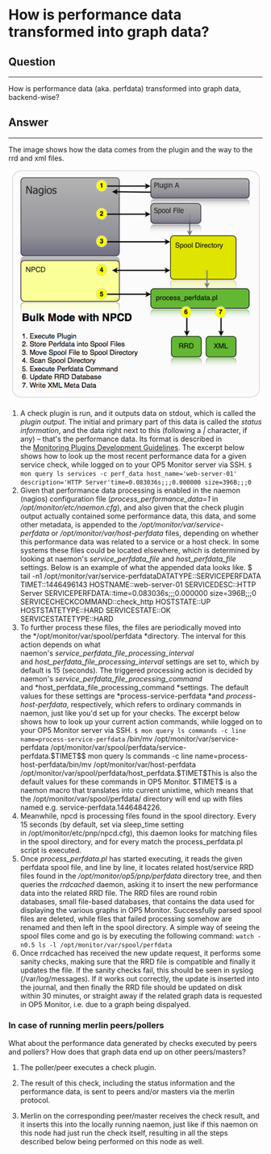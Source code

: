 # How is performance data transformed into graph data?

## Question

* * * * *

How is performance data (aka. perfdata) transformed into graph data, backend-wise?

## Answer

* * * * *

The image shows how the data comes from the plugin and the way to the rrd and xml files.

![](attachments/15795186/20054126.png)

1. A check plugin is run, and it outputs data on stdout, which is called the *plugin output*. The initial and primary part of this data is called the *status information*, and the data right next to this (following a *|* character, if any) – that's the performance data. Its format is described in the [Monitoring Plugins Development Guidelines](https://www.monitoring-plugins.org/doc/guidelines.html#AEN201).
    The excerpt below shows how to look up the most recent performance data for a given service check, while logged on to your OP5 Monitor server via SSH.
    `$ mon query ls services -c perf_data host_name='web-server-01' description='HTTP Server'time=0.083036s;;;0.000000 size=396B;;;0 `
2. Given that performance data processing is enabled in the naemon (nagios) configuration file (*process\_performance\_data=1* in */opt/monitor/etc/naemon.cfg*), and also given that the check plugin output actually contained some performance data, this data, and some other metadata, is appended to the */opt/monitor/var/service-perfdata* or */opt/monitor/var/host-perfdata* files, depending on whether this performance data was related to a service or a host check. In some systems these files could be located elsewhere, which is determined by looking at naemon's *service\_perfdata\_file* and *host\_perfdata\_file* settings.
    Below is an example of what the appended data looks like.
    \$ tail -n1 /opt/monitor/var/service-perfdataDATATYPE::SERVICEPERFDATA TIMET::1446496143 HOSTNAME::web-server-01 SERVICEDESC::HTTP Server SERVICEPERFDATA::time=0.083036s;;;0.000000 size=396B;;;0 SERVICECHECKCOMMAND::check\_http HOSTSTATE::UP HOSTSTATETYPE::HARD SERVICESTATE::OK SERVICESTATETYPE::HARD
3. To further process these files, the files are periodically moved into the */opt/monitor/var/spool/perfdata *directory. The interval for this action depends on what naemon's *service\_perfdata\_file\_processing\_interval* and *host\_perfdata\_file\_processing\_interval* settings are set to, which by default is 15 (seconds).
    The triggered processing action is decided by naemon's *service\_perfdata\_file\_processing\_command* and *host\_perfdata\_file\_processing\_command *settings. The default values for these settings are *process-service-perfdata *and *process-host-perfdata*, respectively, which refers to ordinary commands in naemon, just like you'd set up for your checks.
    The excerpt below shows how to look up your current action commands, while logged on to your OP5 Monitor server via SSH.
    `$ mon query ls commands -c line name=process-service-perfdata`
    /bin/mv /opt/monitor/var/service-perfdata /opt/monitor/var/spool/perfdata/service-perfdata.\$TIMET\$\$ mon query ls commands -c line name=process-host-perfdata/bin/mv /opt/monitor/var/host-perfdata /opt/monitor/var/spool/perfdata/host\_perfdata.\$TIMET\$This is also the default values for these commands in OP5 Monitor. \$TIMET\$ is a naemon macro that translates into current unixtime, which means that the /opt/monitor/var/spool/perfdata/ directory will end up with files named e.g. service-perfdata.1446484226.
4. Meanwhile, npcd is processing files found in the spool directory. Every 15 seconds (by default, set via sleep\_time setting in /opt/monitor/etc/pnp/npcd.cfg), this daemon looks for matching files in the spool directory, and for every match the process\_perfdata.pl script is executed.
5. Once *process\_perfdata.pl* has started executing, it reads the given perfdata spool file, and line by line, it locates related host/service RRD files found in the */opt/monitor/op5/pnp/perfdata* directory tree, and then queries the *rrdcached* daemon, asking it to insert the new performance data into the related RRD file. The RRD files are round robin databases, small file-based databases, that contains the data used for displaying the various graphs in OP5 Monitor.
    Successfully parsed spool files are deleted, while files that failed processing somehow are renamed and then left in the spool directory. A simple way of seeing the spool files come and go is by executing the following command:
    `watch -n0.5 ls -l /opt/monitor/var/spool/perfdata`
6. Once rrdcached has received the new update request, it performs some sanity checks, making sure that the RRD file is compatible and finally it updates the file. If the sanity checks fail, this should be seen in syslog (/var/log/messages). If it works out correctly, the update is inserted into the journal, and then finally the RRD file should be updated on disk within 30 minutes, or straight away if the related graph data is requested in OP5 Monitor, i.e. due to a graph being dispalyed.

### In case of running merlin peers/pollers

What about the performance data generated by checks executed by peers and pollers? How does that graph data end up on other peers/masters?

1. The poller/peer executes a check plugin.

2. The result of this check, including the status information and the performance data, is sent to peers and/or masters via the merlin protocol.
3. Merlin on the corresponding peer/master receives the check result, and it inserts this into the locally running naemon, just like if this naemon on this node had just run the check itself, resulting in all the steps described below being performed on this node as well.
